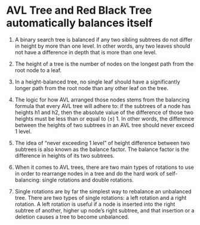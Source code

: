 # AVL Tree and Red Black Tree automatically balances itself

1. A binary search tree is balanced if any two sibling subtrees do not differ in height by more than one level. In other words, any two leaves should not have a difference in depth that is more than one level.

2. The height of a tree is the number of nodes on the longest path from the root node to a leaf.

3. In a height-balanced tree, no single leaf should have a significantly longer path from the root node than any other leaf on the tree.

4. The logic for how AVL arranged those nodes stems from the balancing formula that every AVL tree will adhere to: if the subtrees of a node has heights h1 and h2, then the absolute value of the difference of those two heights must be less than or equal to (≤) 1. In other words, the difference between the heights of two subtrees in an AVL tree should never exceed 1 level.

5. The idea of “never exceeding 1 level” of height difference between two subtrees is also known as the balance factor. The balance factor is the difference in heights of its two subtrees.

6. When it comes to AVL trees, there are two main types of rotations to use in order to rearrange nodes in a tree and do the hard work of self-balancing: single rotations and double rotations.

7. Single rotations are by far the simplest way to rebalance an unbalanced tree. There are two types of single rotations: a left rotation and a right rotation. A left rotation is useful if a node is inserted into the right subtree of another, higher up node’s right subtree, and that insertion or a deletion causes a tree to become unbalanced.
